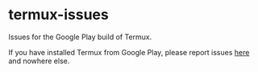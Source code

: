# termux-issues
Issues for the Google Play build of Termux.

If you have installed Termux from Google Play, please report issues [here](https://github.com/termux-play-store/termux-issues/issues/new) and nowhere else.
